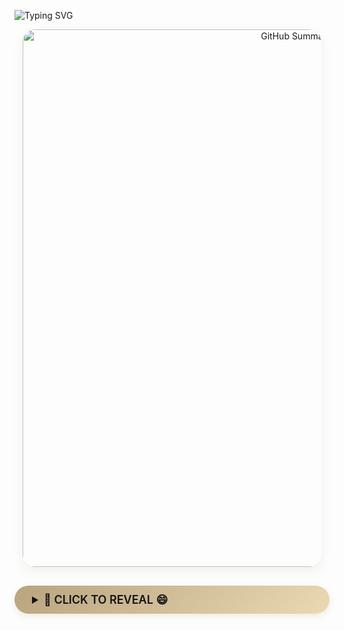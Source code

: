 ![Typing SVG](https://readme-typing-svg.herokuapp.com?color=%23B8A47E&bg=%23121212&center=true&vCenter=true&width=900&lines=Hi+there+👋,+I+am+Zhongwei+Chen.;🎉+Welcome+to+My+Github!;🤖+I'm+interested+in+Multi-modal+and+Cross-view+learning!;💬+Feel+free+to+ask+me+any+questions!)

<!-- 🧠 GitHub Summary 卡片（保持 860px 不变） -->
<div align="center" style="margin-bottom: 30px;">
  <img src="https://github-profile-summary-cards.vercel.app/api/cards/profile-details?username=ISChenawei&theme=github_dark&text_color=B8A47E" 
       alt="GitHub Summary"
       style="border-radius: 20px; box-shadow: 0 6px 16px rgba(184,164,126,0.15); width: 860px; max-width: 95%;" />
</div>

  <!-- 🐱 金色惊喜按钮 -->
  <details>
    <summary style="background: linear-gradient(135deg, #B8A47E, #EBD9B4);
                    color: #121212;
                    padding: 12px 28px;
                    border-radius: 30px;
                    cursor: pointer;
                    font-size: 18px;
                    font-weight: 600;
                    box-shadow: 0 4px 12px rgba(184,164,126,0.2);
                    transition: all 0.3s ease;
                    margin: 25px 0;">
      🚀 CLICK TO REVEAL 😄
    </summary>
    <div style="margin-top: 20px;">
      <div style="background: #F9F9F9; border-radius: 18px; padding: 25px; box-shadow: 0 6px 20px rgba(184,164,126,0.12);">
        <img src="https://github.com/ISChenawei/ISChenawei/blob/master/cat.gif" 
             alt="Coding Cat" 
             style="border-radius: 15px; 
                    box-shadow: 0 6px 12px rgba(184,164,126,0.1);
                    border: 2px solid rgba(184,164,126,0.15);
                    width: 350px;" />
      </div>
    </div>
  </details>
</div>






